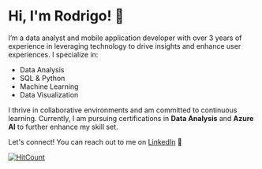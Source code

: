 # Hi, I'm Rodrigo! 👋

I’m a data analyst and mobile application developer with over 3 years of experience in leveraging technology to drive insights and enhance user experiences. I specialize in:

- Data Analysis
- SQL & Python
- Machine Learning
- Data Visualization

I thrive in collaborative environments and am committed to continuous learning. Currently, I am pursuing certifications in **Data Analysis** and **Azure AI** to further enhance my skill set.

Let's connect! You can reach out to me on [LinkedIn](https://www.linkedin.com/in/rodrigo-hurtado-molero/) 🙌

[![HitCount](https://hits.dwyl.com/rodrigoHM/rodrigoHM.svg?style=flat-square)](http://hits.dwyl.com/rodrigoHM/rodrigoHM)
